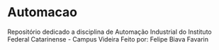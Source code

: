# Automacao

Repositório dedicado a disciplina de Automação Industrial do Instituto Federal Catarinense - Campus Videira
Feito por: Felipe Biava Favarin
